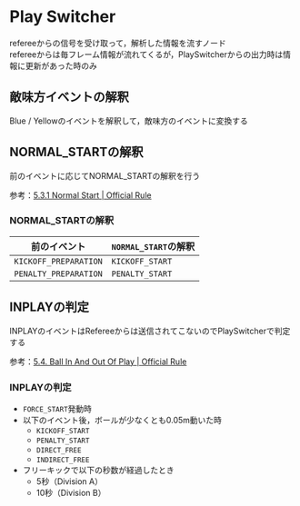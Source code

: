 # Play Switcher

refereeからの信号を受け取って，解析した情報を流すノード  
refereeからは毎フレーム情報が流れてくるが，PlaySwitcherからの出力時は情報に更新があった時のみ

## 敵味方イベントの解釈

Blue / Yellowのイベントを解釈して，敵味方のイベントに変換する

## NORMAL_STARTの解釈

前のイベントに応じてNORMAL_STARTの解釈を行う

参考：[5.3.1 Normal Start | Official Rule](https://robocup-ssl.github.io/ssl-rules/sslrules.html#_normal_start)

### NORMAL_STARTの解釈

| 前のイベント                | `NORMAL_START`の解釈 |
|-----------------------|-------------------|
| `KICKOFF_PREPARATION` | `KICKOFF_START`   |
| `PENALTY_PREPARATION` | `PENALTY_START`   |

## INPLAYの判定

INPLAYのイベントはRefereeからは送信されてこないのでPlaySwitcherで判定する

参考：[5.4. Ball In And Out Of Play | Official Rule](https://robocup-ssl.github.io/ssl-rules/sslrules.html#_ball_in_and_out_of_play)
### INPLAYの判定

- `FORCE_START`発動時
- 以下のイベント後，ボールが少なくとも0.05m動いた時
  - `KICKOFF_START`
  - `PENALTY_START`
  - `DIRECT_FREE`
  - `INDIRECT_FREE`
- フリーキックで以下の秒数が経過したとき
  - 5秒（Division A）
  - 10秒（Division B）
